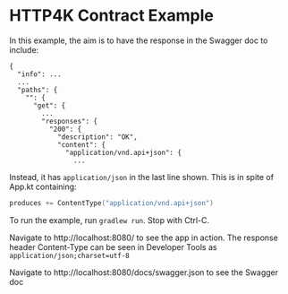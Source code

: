 # HTTP4K Contract Example

In this example, the aim is to have the response in the Swagger doc
to include:

```
{
  "info": ...
  ...
  "paths": {
    "": {
      "get": {
        ...
        "responses": {
          "200": {
            "description": "OK",
            "content": {
              "application/vnd.api+json": {
                ...
```

Instead, it has `application/json` in the last line shown.
This is in spite of App.kt containing:
```kotlin
produces += ContentType("application/vnd.api+json")
```

To run the example, run `gradlew run`. Stop with Ctrl-C.

Navigate to http://localhost:8080/ to see the app in action.
The response header Content-Type can be seen in Developer Tools as
`application/json;charset=utf-8`

Navigate to http://localhost:8080/docs/swagger.json to see the Swagger doc
